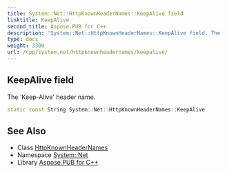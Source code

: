 ```yaml
---
title: System::Net::HttpKnownHeaderNames::KeepAlive field
linktitle: KeepAlive
second_title: Aspose.PUB for C++
description: 'System::Net::HttpKnownHeaderNames::KeepAlive field. The ''Keep-Alive'' header name in C++.'
type: docs
weight: 3300
url: /cpp/system.net/httpknownheadernames/keepalive/
---
```

## KeepAlive field


The 'Keep-Alive' header name.

```cpp
static const String System::Net::HttpKnownHeaderNames::KeepAlive
```

## See Also

* Class [HttpKnownHeaderNames](../)
* Namespace [System::Net](../../)
* Library [Aspose.PUB for C++](../../../)

